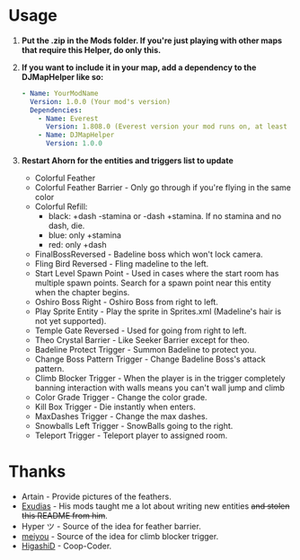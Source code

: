 # Usage
1. **Put the .zip in the Mods folder. If you're just playing with other maps that require this Helper, do only this.**

2. **If you want to include it in your map, add a dependency to the DJMapHelper like so:**

    ~~~yaml
    - Name: YourModName
      Version: 1.0.0 (Your mod's version)
      Dependencies:
        - Name: Everest
          Version: 1.808.0 (Everest version your mod runs on, at least 808)
        - Name: DJMapHelper
          Version: 1.0.0
    ~~~

3. **Restart Ahorn for the entities and triggers list to update**

    - Colorful Feather
    - Colorful Feather Barrier - Only go through if you're flying in the same color
    - Colorful Refill: 
        - black: +dash -stamina or -dash +stamina. If no stamina and no dash, die.
        - blue: only +stamina
        - red: only +dash
    - FinalBossReversed - Badeline boss which won't lock camera.
    - Fling Bird Reversed - Fling madeline to the left.
    - Start Level Spawn Point - Used in cases where the start room has multiple spawn points. Search for a spawn point near this entity when the chapter begins.
    - Oshiro Boss Right - Oshiro Boss from right to left. 
    - Play Sprite Entity - Play the sprite in Sprites.xml (Madeline's hair is not yet supported).
    - Temple Gate Reversed - Used for going from right to left.
    - Theo Crystal Barrier - Like Seeker Barrier except for theo.  
    - Badeline Protect Trigger - Summon Badeline to protect you.
    - Change Boss Pattern Trigger - Change Badeline Boss's attack pattern.
    - Climb Blocker Trigger - When the player is in the trigger completely banning interaction with walls means you can't wall jump and climb
    - Color Grade Trigger - Change the color grade.
    - Kill Box Trigger - Die instantly when enters.
    - MaxDashes Trigger - Change the max dashes.
    - Snowballs Left Trigger - SnowBalls going to the right.
    - Teleport Trigger - Teleport player to assigned room.

# Thanks
- Artain - Provide pictures of the feathers.
- [Exudias](https://gamebanana.com/members/1651705) - His mods taught me a lot about writing new entities ~~and stolen this README from him~~.
- Hyper ツ - Source of the idea for feather barrier.
- [meiyou](https://gamebanana.com/members/1650353) - Source of the idea for climb blocker trigger.
- [HigashiD](https://gamebanana.com/members/1661237) - Coop-Coder.
